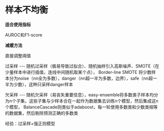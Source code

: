 # 样本不均衡

**适合使用指标**

AUROC和F1-score

**减缓方法**

直接调整阈值

过采样 --- 随机过采样（极易导致过拟合）、随机抽样引入高斯噪声、SMOTE（在少量样本中进行插值，连线中间随机取某个点），
Border-line SMOTE 将少数样本分为noise（nn全为多数），danger（nn超一半为多数，边界），safe（nn超一半为少数），这种只采样danger样本

欠采样 --- 随机欠采样（易丧失重要信息），easy-ensemble将多数类子样本均分为n个子集，这些子集与少样本合在一起作为数据集去训练n个模型，然后集成这n个模型，
BalanceCascade则类似于adaboost，每一轮使用多数类和少数类相等的数据集，然后剔除预测正确的多数类

经验：过采样+强正则模型
